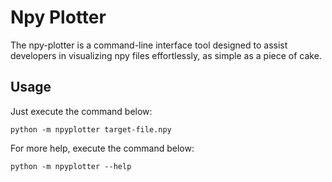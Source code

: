 # Npy Plotter

The npy-plotter is a command-line interface tool designed to assist developers
in visualizing npy files effortlessly, as simple as a piece of cake.

## Usage

Just execute the command below:

```
python -m npyplotter target-file.npy
```

For more help, execute the command below:

```
python -m npyplotter --help
```
